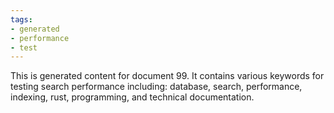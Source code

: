 ```yaml
---
tags:
- generated
- performance
- test
---
```

This is generated content for document 99. It contains various keywords for testing search performance including: database, search, performance, indexing, rust, programming, and technical documentation.